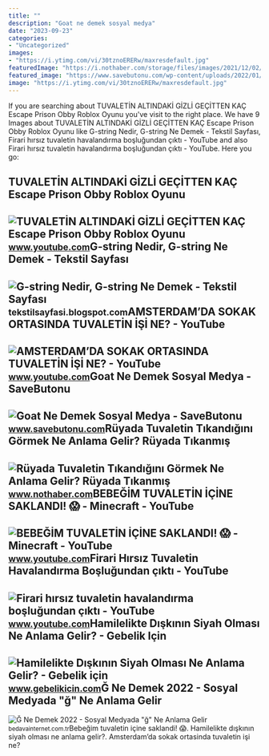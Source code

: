 ```yaml
---
title: ""
description: "Goat ne demek sosyal medya"
date: "2023-09-23"
categories:
- "Uncategorized"
images:
- "https://i.ytimg.com/vi/30tznoERERw/maxresdefault.jpg"
featuredImage: "https://i.nothaber.com/storage/files/images/2021/12/02/ruyada-tuvaletin-tikandigini-gormek-ne-anlama-gelir-ruyada-tikanmis-tuvalet-gormek-ne-demek-61a8965ff3fc0.jpeg"
featured_image: "https://www.savebutonu.com/wp-content/uploads/2022/01/GOAT-NE-DEMEK.jpg"
image: "https://i.ytimg.com/vi/30tznoERERw/maxresdefault.jpg"
---
```


If you are searching about TUVALETİN ALTINDAKİ GİZLİ GEÇİTTEN KAÇ Escape Prison Obby Roblox Oyunu you've visit to the right place. We have 9 Images about TUVALETİN ALTINDAKİ GİZLİ GEÇİTTEN KAÇ Escape Prison Obby Roblox Oyunu like G-string Nedir, G-string Ne Demek - Tekstil Sayfası, Firari hırsız tuvaletin havalandırma boşluğundan çıktı - YouTube and also Firari hırsız tuvaletin havalandırma boşluğundan çıktı - YouTube. Here you go:

TUVALETİN ALTINDAKİ GİZLİ GEÇİTTEN KAÇ Escape Prison Obby Roblox Oyunu
----------------------------------------------------------------------

 ![TUVALETİN ALTINDAKİ GİZLİ GEÇİTTEN KAÇ Escape Prison Obby Roblox Oyunu](https://i.ytimg.com/vi/30tznoERERw/maxresdefault.jpg) <small>www.youtube.com</small>G-string Nedir, G-string Ne Demek - Tekstil Sayfası
---------------------------------------------------

 ![G-string Nedir, G-string Ne Demek - Tekstil Sayfası](https://blogger.googleusercontent.com/img/b/R29vZ2xl/AVvXsEh8bEIhANUNkol7QQ_tdQJZuo5Q8SbX5UNloti0Eoe1ayIFp-K3weK2k2HoFdCLgAQqwMvMFy6WS80gtYE9mxsAjEUbkgQBTgxC3LNCTYMJgGXWScCyTXuyYZ8l1iKkKXznpON4dOMIifWKuXvtHq607k_HpYbpXqY4Hv14RCxGi6OsGG1WwYpZbByaAg/s1399/g-string-nedir.jpg) <small>tekstilsayfasi.blogspot.com</small>AMSTERDAM’DA SOKAK ORTASINDA TUVALETİN İŞİ NE? - YouTube
--------------------------------------------------------

 ![AMSTERDAM’DA SOKAK ORTASINDA TUVALETİN İŞİ NE? - YouTube](https://i.ytimg.com/vi/D5k9LLqYZnY/maxresdefault.jpg) <small>www.youtube.com</small>Goat Ne Demek Sosyal Medya - SaveButonu
---------------------------------------

 ![Goat Ne Demek Sosyal Medya - SaveButonu](https://www.savebutonu.com/wp-content/uploads/2022/01/GOAT-NE-DEMEK.jpg) <small>www.savebutonu.com</small>Rüyada Tuvaletin Tıkandığını Görmek Ne Anlama Gelir? Rüyada Tıkanmış
--------------------------------------------------------------------

 ![Rüyada Tuvaletin Tıkandığını Görmek Ne Anlama Gelir? Rüyada Tıkanmış](https://i.nothaber.com/storage/files/images/2021/12/02/ruyada-tuvaletin-tikandigini-gormek-ne-anlama-gelir-ruyada-tikanmis-tuvalet-gormek-ne-demek-61a8965ff3fc0.jpeg) <small>www.nothaber.com</small>BEBEĞİM TUVALETİN İÇİNE SAKLANDI! 😱 - Minecraft - YouTube
---------------------------------------------------------

 ![BEBEĞİM TUVALETİN İÇİNE SAKLANDI! 😱 - Minecraft - YouTube](https://i.ytimg.com/vi/M95KptVC-e4/maxresdefault.jpg) <small>www.youtube.com</small>Firari Hırsız Tuvaletin Havalandırma Boşluğundan çıktı - YouTube
----------------------------------------------------------------

 ![Firari hırsız tuvaletin havalandırma boşluğundan çıktı - YouTube](https://i.ytimg.com/vi/47Rb59FIhpE/maxresdefault.jpg) <small>www.youtube.com</small>Hamilelikte Dışkının Siyah Olması Ne Anlama Gelir? - Gebelik Için
-----------------------------------------------------------------

 ![Hamilelikte Dışkının Siyah Olması Ne Anlama Gelir? - Gebelik için](https://www.gebelikicin.com/wp-content/uploads/2022/12/hamilelikte-buyuk-tuvaletin-siyah-olmasi-768x552.jpg) <small>www.gebelikicin.com</small>Ğ Ne Demek 2022 - Sosyal Medyada "ğ" Ne Anlama Gelir
----------------------------------------------------

 ![Ğ Ne Demek 2022 - Sosyal Medyada "ğ" Ne Anlama Gelir](https://bedavainternet.com.tr/wp-content/uploads/2022/04/G-Ne-Demek.jpg) <small>bedavainternet.com.tr</small>Bebeği̇m tuvaleti̇n i̇çi̇ne saklandi! 😱. Hamilelikte dışkının siyah olması ne anlama gelir?. Amsterdam’da sokak ortasinda tuvaleti̇n i̇şi̇ ne?

